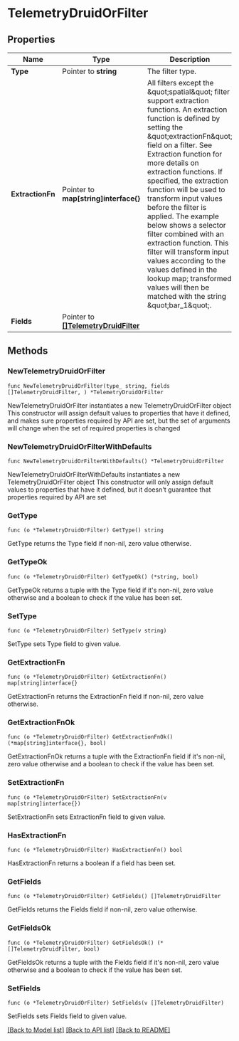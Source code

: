 # TelemetryDruidOrFilter

## Properties

Name | Type | Description | Notes
------------ | ------------- | ------------- | -------------
**Type** | Pointer to **string** | The filter type. | 
**ExtractionFn** | Pointer to **map[string]interface{}** | All filters except the \&quot;spatial\&quot; filter support extraction functions. An extraction function is defined by setting the \&quot;extractionFn\&quot; field on a filter. See Extraction function for more details on extraction functions. If specified, the extraction function will be used to transform input values before the filter is applied. The example below shows a selector filter combined with an extraction function. This filter will transform input values according to the values defined in the lookup map; transformed values will then be matched with the string \&quot;bar_1\&quot;. | [optional] 
**Fields** | Pointer to [**[]TelemetryDruidFilter**](telemetry.DruidFilter.md) |  | 

## Methods

### NewTelemetryDruidOrFilter

`func NewTelemetryDruidOrFilter(type_ string, fields []TelemetryDruidFilter, ) *TelemetryDruidOrFilter`

NewTelemetryDruidOrFilter instantiates a new TelemetryDruidOrFilter object
This constructor will assign default values to properties that have it defined,
and makes sure properties required by API are set, but the set of arguments
will change when the set of required properties is changed

### NewTelemetryDruidOrFilterWithDefaults

`func NewTelemetryDruidOrFilterWithDefaults() *TelemetryDruidOrFilter`

NewTelemetryDruidOrFilterWithDefaults instantiates a new TelemetryDruidOrFilter object
This constructor will only assign default values to properties that have it defined,
but it doesn't guarantee that properties required by API are set

### GetType

`func (o *TelemetryDruidOrFilter) GetType() string`

GetType returns the Type field if non-nil, zero value otherwise.

### GetTypeOk

`func (o *TelemetryDruidOrFilter) GetTypeOk() (*string, bool)`

GetTypeOk returns a tuple with the Type field if it's non-nil, zero value otherwise
and a boolean to check if the value has been set.

### SetType

`func (o *TelemetryDruidOrFilter) SetType(v string)`

SetType sets Type field to given value.


### GetExtractionFn

`func (o *TelemetryDruidOrFilter) GetExtractionFn() map[string]interface{}`

GetExtractionFn returns the ExtractionFn field if non-nil, zero value otherwise.

### GetExtractionFnOk

`func (o *TelemetryDruidOrFilter) GetExtractionFnOk() (*map[string]interface{}, bool)`

GetExtractionFnOk returns a tuple with the ExtractionFn field if it's non-nil, zero value otherwise
and a boolean to check if the value has been set.

### SetExtractionFn

`func (o *TelemetryDruidOrFilter) SetExtractionFn(v map[string]interface{})`

SetExtractionFn sets ExtractionFn field to given value.

### HasExtractionFn

`func (o *TelemetryDruidOrFilter) HasExtractionFn() bool`

HasExtractionFn returns a boolean if a field has been set.

### GetFields

`func (o *TelemetryDruidOrFilter) GetFields() []TelemetryDruidFilter`

GetFields returns the Fields field if non-nil, zero value otherwise.

### GetFieldsOk

`func (o *TelemetryDruidOrFilter) GetFieldsOk() (*[]TelemetryDruidFilter, bool)`

GetFieldsOk returns a tuple with the Fields field if it's non-nil, zero value otherwise
and a boolean to check if the value has been set.

### SetFields

`func (o *TelemetryDruidOrFilter) SetFields(v []TelemetryDruidFilter)`

SetFields sets Fields field to given value.



[[Back to Model list]](../README.md#documentation-for-models) [[Back to API list]](../README.md#documentation-for-api-endpoints) [[Back to README]](../README.md)


